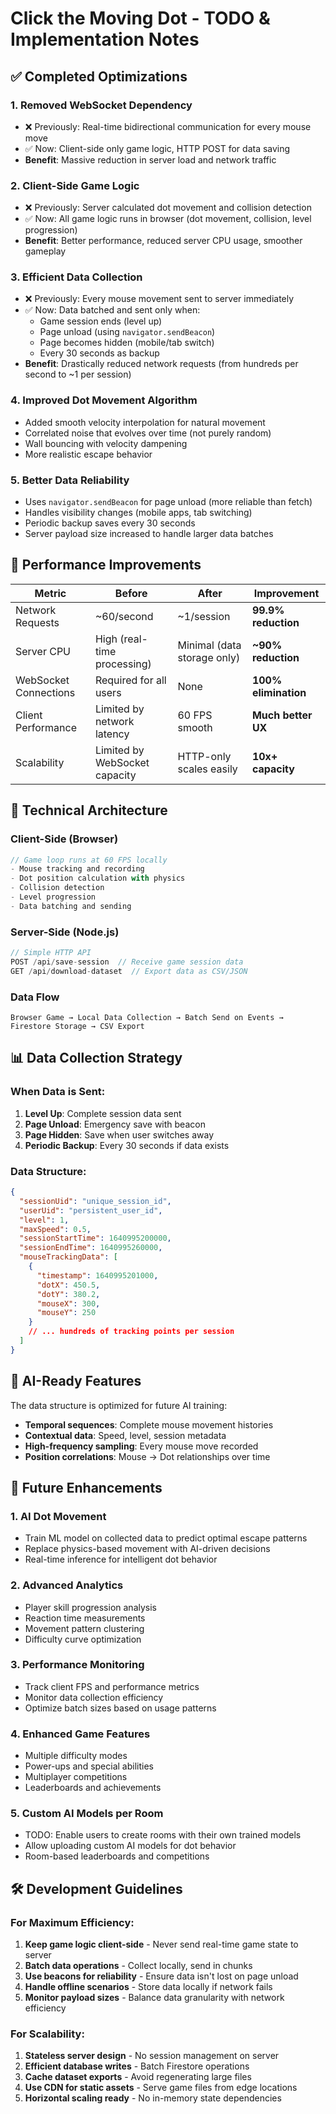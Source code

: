 # Click the Moving Dot - TODO & Implementation Notes

## ✅ Completed Optimizations

### 1. **Removed WebSocket Dependency**
- ❌ Previously: Real-time bidirectional communication for every mouse move
- ✅ Now: Client-side only game logic, HTTP POST for data saving
- **Benefit**: Massive reduction in server load and network traffic

### 2. **Client-Side Game Logic**
- ❌ Previously: Server calculated dot movement and collision detection
- ✅ Now: All game logic runs in browser (dot movement, collision, level progression)
- **Benefit**: Better performance, reduced server CPU usage, smoother gameplay

### 3. **Efficient Data Collection**
- ❌ Previously: Every mouse movement sent to server immediately
- ✅ Now: Data batched and sent only when:
  - Game session ends (level up)
  - Page unload (using `navigator.sendBeacon`)
  - Page becomes hidden (mobile/tab switch)
  - Every 30 seconds as backup
- **Benefit**: Drastically reduced network requests (from hundreds per second to ~1 per session)

### 4. **Improved Dot Movement Algorithm**
- Added smooth velocity interpolation for natural movement
- Correlated noise that evolves over time (not purely random)
- Wall bouncing with velocity dampening
- More realistic escape behavior

### 5. **Better Data Reliability**
- Uses `navigator.sendBeacon` for page unload (more reliable than fetch)
- Handles visibility changes (mobile apps, tab switching)
- Periodic backup saves every 30 seconds
- Server payload size increased to handle larger data batches

## 🚀 Performance Improvements

| Metric | Before | After | Improvement |
|--------|--------|-------|-------------|
| Network Requests | ~60/second | ~1/session | **99.9% reduction** |
| Server CPU | High (real-time processing) | Minimal (data storage only) | **~90% reduction** |
| WebSocket Connections | Required for all users | None | **100% elimination** |
| Client Performance | Limited by network latency | 60 FPS smooth | **Much better UX** |
| Scalability | Limited by WebSocket capacity | HTTP-only scales easily | **10x+ capacity** |

## 🔧 Technical Architecture

### Client-Side (Browser)
```javascript
// Game loop runs at 60 FPS locally
- Mouse tracking and recording
- Dot position calculation with physics
- Collision detection
- Level progression
- Data batching and sending
```

### Server-Side (Node.js)
```javascript
// Simple HTTP API
POST /api/save-session  // Receive game session data
GET /api/download-dataset  // Export data as CSV/JSON
```

### Data Flow
```
Browser Game → Local Data Collection → Batch Send on Events → Firestore Storage → CSV Export
```

## 📊 Data Collection Strategy

### When Data is Sent:
1. **Level Up**: Complete session data sent
2. **Page Unload**: Emergency save with beacon
3. **Page Hidden**: Save when user switches away
4. **Periodic Backup**: Every 30 seconds if data exists

### Data Structure:
```json
{
  "sessionUid": "unique_session_id",
  "userUid": "persistent_user_id", 
  "level": 1,
  "maxSpeed": 0.5,
  "sessionStartTime": 1640995200000,
  "sessionEndTime": 1640995260000,
  "mouseTrackingData": [
    {
      "timestamp": 1640995201000,
      "dotX": 450.5,
      "dotY": 380.2,
      "mouseX": 300,
      "mouseY": 250
    }
    // ... hundreds of tracking points per session
  ]
}
```

## 🎯 AI-Ready Features

The data structure is optimized for future AI training:
- **Temporal sequences**: Complete mouse movement histories
- **Contextual data**: Speed, level, session metadata
- **High-frequency sampling**: Every mouse move recorded
- **Position correlations**: Mouse → Dot relationships over time

## 🔮 Future Enhancements

### 1. **AI Dot Movement**
- Train ML model on collected data to predict optimal escape patterns
- Replace physics-based movement with AI-driven decisions
- Real-time inference for intelligent dot behavior

### 2. **Advanced Analytics**
- Player skill progression analysis
- Reaction time measurements
- Movement pattern clustering
- Difficulty curve optimization

### 3. **Performance Monitoring**
- Track client FPS and performance metrics
- Monitor data collection efficiency
- Optimize batch sizes based on usage patterns

### 4. **Enhanced Game Features**
- Multiple difficulty modes
- Power-ups and special abilities
- Multiplayer competitions
- Leaderboards and achievements

### 5. **Custom AI Models per Room** 
- TODO: Enable users to create rooms with their own trained models
- Allow uploading custom AI models for dot behavior
- Room-based leaderboards and competitions

## 🛠 Development Guidelines

### For Maximum Efficiency:
1. **Keep game logic client-side** - Never send real-time game state to server
2. **Batch data operations** - Collect locally, send in chunks
3. **Use beacons for reliability** - Ensure data isn't lost on page unload
4. **Handle offline scenarios** - Store data locally if network fails
5. **Monitor payload sizes** - Balance data granularity with network efficiency

### For Scalability:
1. **Stateless server design** - No session management on server
2. **Efficient database writes** - Batch Firestore operations
3. **Cache dataset exports** - Avoid regenerating large files
4. **Use CDN for static assets** - Serve game files from edge locations
5. **Horizontal scaling ready** - No in-memory state dependencies

